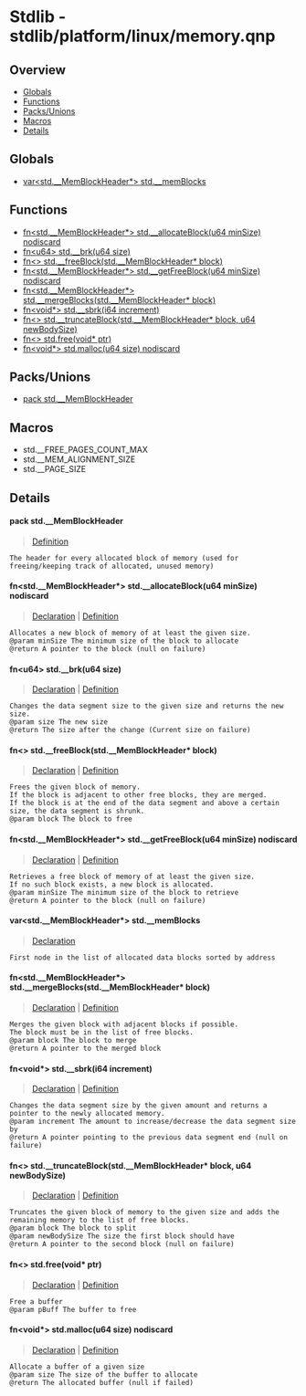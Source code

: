 
# Stdlib - stdlib/platform/linux/memory.qnp

## Overview
 - [Globals](#globals)
 - [Functions](#functions)
 - [Packs/Unions](#packs-unions)
 - [Macros](#macros)
 - [Details](#details)


## Globals
 - [var\<std.__MemBlockHeader*\> std.__memBlocks](#ref_d94fdb461948cf19fa7fd5656137a6f8)

## Functions
 - [fn\<std.__MemBlockHeader*\> std.__allocateBlock(u64 minSize) nodiscard](#ref_705fb981bb6b23b1dea5efcbdd13dfb6)
 - [fn\<u64\> std.__brk(u64 size)](#ref_d968550035e40ca21779cf81106ff600)
 - [fn\<\> std.__freeBlock(std.__MemBlockHeader* block)](#ref_0d094417aa0a4a610887b3f0cf1fef8b)
 - [fn\<std.__MemBlockHeader*\> std.__getFreeBlock(u64 minSize) nodiscard](#ref_f9a4ffbc6d72db8030b9fc8578428e48)
 - [fn\<std.__MemBlockHeader*\> std.__mergeBlocks(std.__MemBlockHeader* block)](#ref_8170e06f3f23cd983bf381b8ecfd2718)
 - [fn\<void*\> std.__sbrk(i64 increment)](#ref_9ef372736f3a8d4ad83e20374764ab82)
 - [fn\<\> std.__truncateBlock(std.__MemBlockHeader* block, u64 newBodySize)](#ref_0e7debc4ba8de34a39ded8b6dd23549b)
 - [fn\<\> std.free(void* ptr)](#ref_ff55c5d36de2ef6e1236d38f68acf334)
 - [fn\<void*\> std.malloc(u64 size) nodiscard](#ref_ed884f46d3fc4317f94703c1c65177b4)

## Packs/Unions
 - [pack std.__MemBlockHeader](#ref_fea58120e31b62b4fa2945aed315480d)

## Macros
 - std.__FREE_PAGES_COUNT_MAX
 - std.__MEM_ALIGNMENT_SIZE
 - std.__PAGE_SIZE

## Details
#### <a id="ref_fea58120e31b62b4fa2945aed315480d"/>pack std.__MemBlockHeader
> [Definition](/stdlib/platform/linux/memory.qnp?plain=1#L16)
```qinp
The header for every allocated block of memory (used for freeing/keeping track of allocated, unused memory)
```
#### <a id="ref_705fb981bb6b23b1dea5efcbdd13dfb6"/>fn\<std.__MemBlockHeader*\> std.__allocateBlock(u64 minSize) nodiscard
> [Declaration](/stdlib/platform/linux/memory.qnp?plain=1#L40) | [Definition](/stdlib/platform/linux/memory.qnp?plain=1#L121)
```qinp
Allocates a new block of memory of at least the given size.
@param minSize The minimum size of the block to allocate
@return A pointer to the block (null on failure)
```
#### <a id="ref_d968550035e40ca21779cf81106ff600"/>fn\<u64\> std.__brk(u64 size)
> [Declaration](/stdlib/platform/linux/memory.qnp?plain=1#L24) | [Definition](/stdlib/platform/linux/memory.qnp?plain=1#L68)
```qinp
Changes the data segment size to the given size and returns the new size.
@param size The new size
@return The size after the change (Current size on failure)
```
#### <a id="ref_0d094417aa0a4a610887b3f0cf1fef8b"/>fn\<\> std.__freeBlock(std.__MemBlockHeader* block)
> [Declaration](/stdlib/platform/linux/memory.qnp?plain=1#L52) | [Definition](/stdlib/platform/linux/memory.qnp?plain=1#L160)
```qinp
Frees the given block of memory.
If the block is adjacent to other free blocks, they are merged.
If the block is at the end of the data segment and above a certain size, the data segment is shrunk.
@param block The block to free
```
#### <a id="ref_f9a4ffbc6d72db8030b9fc8578428e48"/>fn\<std.__MemBlockHeader*\> std.__getFreeBlock(u64 minSize) nodiscard
> [Declaration](/stdlib/platform/linux/memory.qnp?plain=1#L35) | [Definition](/stdlib/platform/linux/memory.qnp?plain=1#L79)
```qinp
Retrieves a free block of memory of at least the given size.
If no such block exists, a new block is allocated.
@param minSize The minimum size of the block to retrieve
@return A pointer to the block (null on failure)
```
#### <a id="ref_d94fdb461948cf19fa7fd5656137a6f8"/>var\<std.__MemBlockHeader*\> std.__memBlocks
> [Declaration](/stdlib/platform/linux/memory.qnp?plain=1#L61)
```qinp
First node in the list of allocated data blocks sorted by address
```
#### <a id="ref_8170e06f3f23cd983bf381b8ecfd2718"/>fn\<std.__MemBlockHeader*\> std.__mergeBlocks(std.__MemBlockHeader* block)
> [Declaration](/stdlib/platform/linux/memory.qnp?plain=1#L58) | [Definition](/stdlib/platform/linux/memory.qnp?plain=1#L193)
```qinp
Merges the given block with adjacent blocks if possible.
The block must be in the list of free blocks.
@param block The block to merge
@return A pointer to the merged block
```
#### <a id="ref_9ef372736f3a8d4ad83e20374764ab82"/>fn\<void*\> std.__sbrk(i64 increment)
> [Declaration](/stdlib/platform/linux/memory.qnp?plain=1#L29) | [Definition](/stdlib/platform/linux/memory.qnp?plain=1#L71)
```qinp
Changes the data segment size by the given amount and returns a pointer to the newly allocated memory.
@param increment The amount to increase/decrease the data segment size by
@return A pointer pointing to the previous data segment end (null on failure)
```
#### <a id="ref_0e7debc4ba8de34a39ded8b6dd23549b"/>fn\<\> std.__truncateBlock(std.__MemBlockHeader* block, u64 newBodySize)
> [Declaration](/stdlib/platform/linux/memory.qnp?plain=1#L46) | [Definition](/stdlib/platform/linux/memory.qnp?plain=1#L136)
```qinp
Truncates the given block of memory to the given size and adds the remaining memory to the list of free blocks.
@param block The block to split
@param newBodySize The size the first block should have
@return A pointer to the second block (null on failure)
```
#### <a id="ref_ff55c5d36de2ef6e1236d38f68acf334"/>fn\<\> std.free(void* ptr)
> [Declaration](/stdlib/memory.qnp?plain=1#L44) | [Definition](/stdlib/platform/linux/memory.qnp?plain=1#L230)
```qinp
Free a buffer
@param pBuff The buffer to free
```
#### <a id="ref_ed884f46d3fc4317f94703c1c65177b4"/>fn\<void*\> std.malloc(u64 size) nodiscard
> [Declaration](/stdlib/memory.qnp?plain=1#L34) | [Definition](/stdlib/platform/linux/memory.qnp?plain=1#L217)
```qinp
Allocate a buffer of a given size
@param size The size of the buffer to allocate
@return The allocated buffer (null if failed)
```

